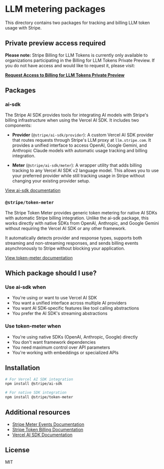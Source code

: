 # LLM metering packages

This directory contains two packages for tracking and billing LLM token usage with Stripe.

## Private preview access required

**Please note:** Stripe Billing for LLM Tokens is currently only available to organizations participating in the Billing for LLM Tokens Private Preview. If you do not have access and would like to request it, please visit:

**[Request Access to Billing for LLM Tokens Private Preview](https://docs.stripe.com/billing/token-billing)**

## Packages

### ai-sdk

The Stripe AI SDK provides tools for integrating AI models with Stripe's billing infrastructure when using the Vercel AI SDK. It includes two components:

- **Provider** (`@stripe/ai-sdk/provider`): A custom Vercel AI SDK provider that routes requests through Stripe's LLM proxy at `llm.stripe.com`. It provides a unified interface to access OpenAI, Google Gemini, and Anthropic Claude models with automatic usage tracking and billing integration.

- **Meter** (`@stripe/ai-sdk/meter`): A wrapper utility that adds billing tracking to any Vercel AI SDK v2 language model. This allows you to use your preferred provider while still tracking usage in Stripe without changing your existing provider setup.

[View ai-sdk documentation](./ai-sdk/README.md)

### `@stripe/token-meter`

The Stripe Token Meter provides generic token metering for native AI SDKs with automatic Stripe billing integration. Unlike the ai-sdk package, this works directly with native SDKs from OpenAI, Anthropic, and Google Gemini without requiring the Vercel AI SDK or any other framework.

It automatically detects provider and response types, supports both streaming and non-streaming responses, and sends billing events asynchronously to Stripe without blocking your application.

[View token-meter documentation](./token-meter/README.md)

## Which package should I use?

### Use ai-sdk when

- You're using or want to use Vercel AI SDK
- You want a unified interface across multiple AI providers
- You want AI SDK-specific features like tool calling abstractions
- You prefer the AI SDK's streaming abstractions

### Use token-meter when

- You're using native SDKs (OpenAI, Anthropic, Google) directly
- You don't want framework dependencies
- You need maximum control over API parameters
- You're working with embeddings or specialized APIs

## Installation

```bash
# For Vercel AI SDK integration
npm install @stripe/ai-sdk

# For native SDK integration
npm install @stripe/token-meter
```

## Additional resources

- [Stripe Meter Events Documentation](https://docs.stripe.com/api/billing/meter-event)
- [Stripe Token Billing Documentation](https://docs.stripe.com/billing/token-billing)
- [Vercel AI SDK Documentation](https://sdk.vercel.ai/docs)

## License

MIT

